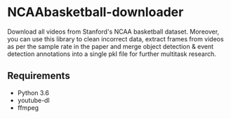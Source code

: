 # NCAAbasketball-downloader
Download all videos from Stanford's NCAA basketball dataset. Moreover, you can use this library to clean incorrect data, extract frames from videos as per the sample rate in the paper and merge object detection & event detection annotations into a single pkl file for further multitask research.

## Requirements
- Python 3.6
- youtube-dl
- ffmpeg

